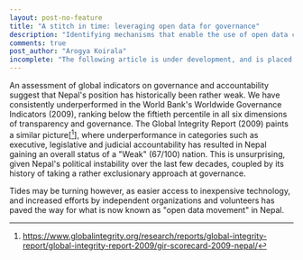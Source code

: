 ```yaml
---
layout: post-no-feature
title: "A stitch in time: leveraging open data for governance"
description: "Identifying mechanisms that enable the use of open data could be key to achieving government accountability and transparency." 
comments: true
post_author: "Arogya Koirala"
incomplete: "The following article is under development, and is placed in this website for testing purposes only"
---
```


An assessment of global indicators on governance and accountability suggest that Nepal's position has historically been rather weak. We have consistently underperformed in the World Bank's Worldwide Governance Indicators (2009), ranking below the fiftieth percentile in all six dimensions of transparency and governance. The Global Integrity Report (2009) paints a similar picture[[^2]], where underperformance in categories such as executive, legislative and judicial accountability has resulted in Nepal gaining an overall status of a "Weak" (67/100) nation. This is unsurprising, given Nepal's political instability over the last few decades, coupled by its history of taking a rather exclusionary approach at governance.

Tides may be turning however, as easier access to inexpensive technology, and increased efforts by independent organizations and volunteers has paved the way for what is now known as "open data movement" in Nepal. 




[^1]: Burtot, J. C., Jaeger, P. T., & Grimes, J. M. (2010) Using ICTs to create a culture of transparency: E-government and social media as openness and anti-corruption tools for societies. Government Information Quarterly, 27, 264–271

[^2]: https://www.globalintegrity.org/research/reports/global-integrity-report/global-integrity-report-2009/gir-scorecard-2009-nepal/